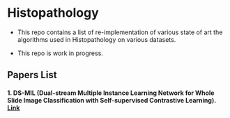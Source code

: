 # Histopathology
- This repo contains a list of re-implementation of various state of art the algorithms used in Histopathology on various datasets.

- This repo is work in progress. 

## Papers List 
#### 1. DS-MIL (Dual-stream Multiple Instance Learning Network for Whole Slide Image Classification with Self-supervised Contrastive Learning). [**Link**](https://github.com/shubhamOjha1000/Histopathology)

